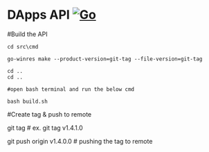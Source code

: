 # DApps API [![Go](https://github.com/jaganathanb/dapps-api/actions/workflows/go.yml/badge.svg)](https://github.com/jaganathanb/dapps-api/actions/workflows/go.yml)

#Build the API

```
cd src\cmd

go-winres make --product-version=git-tag --file-version=git-tag

cd ..
cd ..

#open bash terminal and run the below cmd

bash build.sh

```

#Create tag & push to remote

git tag <version number> # ex. git tag v1.4.1.0

git push origin v1.4.0.0 # pushing the tag to remote